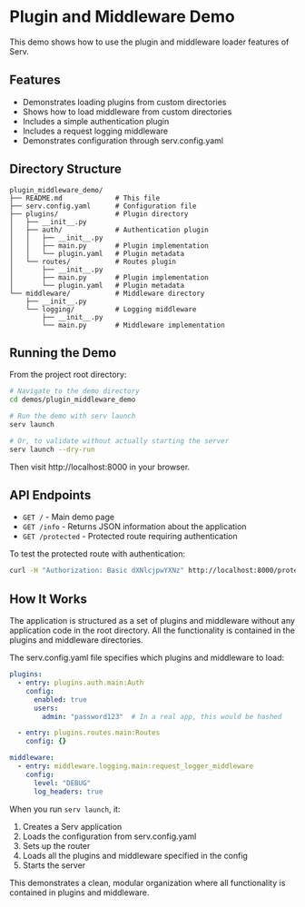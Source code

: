 # Plugin and Middleware Demo

This demo shows how to use the plugin and middleware loader features of Serv.

## Features

- Demonstrates loading plugins from custom directories
- Shows how to load middleware from custom directories
- Includes a simple authentication plugin
- Includes a request logging middleware
- Demonstrates configuration through serv.config.yaml

## Directory Structure

```
plugin_middleware_demo/
├── README.md             # This file
├── serv.config.yaml      # Configuration file
├── plugins/              # Plugin directory
│   ├── __init__.py
│   ├── auth/             # Authentication plugin
│   │   ├── __init__.py
│   │   ├── main.py       # Plugin implementation
│   │   └── plugin.yaml   # Plugin metadata
│   └── routes/           # Routes plugin
│       ├── __init__.py
│       ├── main.py       # Plugin implementation
│       └── plugin.yaml   # Plugin metadata
└── middleware/           # Middleware directory
    ├── __init__.py
    └── logging/          # Logging middleware
        ├── __init__.py
        └── main.py       # Middleware implementation
```

## Running the Demo

From the project root directory:

```bash
# Navigate to the demo directory
cd demos/plugin_middleware_demo

# Run the demo with serv launch
serv launch

# Or, to validate without actually starting the server
serv launch --dry-run
```

Then visit http://localhost:8000 in your browser.

## API Endpoints

- `GET /` - Main demo page
- `GET /info` - Returns JSON information about the application
- `GET /protected` - Protected route requiring authentication

To test the protected route with authentication:

```bash
curl -H "Authorization: Basic dXNlcjpwYXNz" http://localhost:8000/protected
```

## How It Works

The application is structured as a set of plugins and middleware without any application code in the root directory. All the functionality is contained in the plugins and middleware directories.

The serv.config.yaml file specifies which plugins and middleware to load:

```yaml
plugins:
  - entry: plugins.auth.main:Auth
    config:
      enabled: true
      users:
        admin: "password123"  # In a real app, this would be hashed

  - entry: plugins.routes.main:Routes
    config: {}

middleware:
  - entry: middleware.logging.main:request_logger_middleware
    config:
      level: "DEBUG"
      log_headers: true
```

When you run `serv launch`, it:

1. Creates a Serv application
2. Loads the configuration from serv.config.yaml
3. Sets up the router
4. Loads all the plugins and middleware specified in the config
5. Starts the server

This demonstrates a clean, modular organization where all functionality is contained in plugins and middleware. 